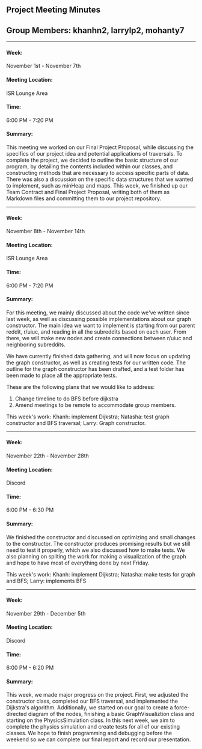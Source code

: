 ## Project Meeting Minutes
## Group Members: khanhn2, larrylp2, mohanty7
---

#### <strong>Week:</strong>
November 1st - November 7th
#### <strong>Meeting Location:</strong>
ISR Lounge Area
#### <strong>Time:</strong>
6:00 PM - 7:20 PM
#### <strong>Summary:</strong>
This meeting we worked on our Final Project Proposal, while discussing the specifics of our project idea and potential applications of traversals. To complete the project, we decided to  outline the basic structure of our program, by detailing the contents included within our classes, and constructing methods that are necessary to access specific parts of data. There was also a discussion on the specific data structures that we wanted to implement, such as minHeap and maps. This week, we finished up our Team Contract and Final Project Proposal, writing both of them as Markdown files and committing them to our project repository.


---
#### <strong>Week:</strong>
November 8th - November 14th
#### <strong>Meeting Location:</strong>
ISR Lounge Area
#### <strong>Time:</strong>
6:00 PM - 7:20 PM
#### <strong>Summary:</strong>
For this meeting, we mainly discussed about the code we've written since last week, as well as discussing possible implementations about our graph constructor.
The main idea we want to implement is starting from our parent reddit, r/uiuc, and reading in all the subreddits based on each user. From there, we will make new nodes and create connections between r/uiuc and neighboring subreddits.

We have currently finished data gathering, and will now focus on updating the graph constructor, as well as creating tests for our written code. The outline for the graph constructor has been drafted, and a test folder has been made to place all the appropriate tests.

These are the following plans that we would like to address:
1. Change timeline to do BFS before dijkstra
2. Amend meetings to be remote to accommodate group members.

This week's work: 
Khanh: implement Dijkstra; Natasha: test graph constructor and BFS traversal; Larry: Graph constructor.

---
#### <strong>Week:</strong>
November 22th - November 28th
#### <strong>Meeting Location:</strong>
Discord
#### <strong>Time:</strong>
6:00 PM - 6:30 PM
#### <strong>Summary:</strong>
We finished the constructor and discussed on optimizing and small changes to the constructor. The constructor produces promising results but we still need to test it properly, which we also discussed how to make tests. We also planning on spliting the work for making a visualization of the graph and hope to have most of everything done by next Friday.

This week's work: 
Khanh: implement Dijkstra; Natasha: make tests for graph and BFS; Larry: implements BFS

---

#### <strong>Week:</strong>
November 29th - December 5th
#### <strong>Meeting Location:</strong>
Discord
#### <strong>Time:</strong>
6:00 PM - 6:20 PM
#### <strong>Summary:</strong>
This week, we made major progress on the project. First, we adjusted the constructor class, completed our BFS traversal, and implemented the Dijkstra's algorithm. Additionally, we started on our goal to create a force-directed diagram of the nodes, finishing a basic GraphVisualiztion class and starting on the PhysicsSimulation class. In this next week, we aim to complete the physics simulation and create tests for all of our existing classes. We hope to finish programming and debugging before the weekend so we can complete our final report and record our presentation.
